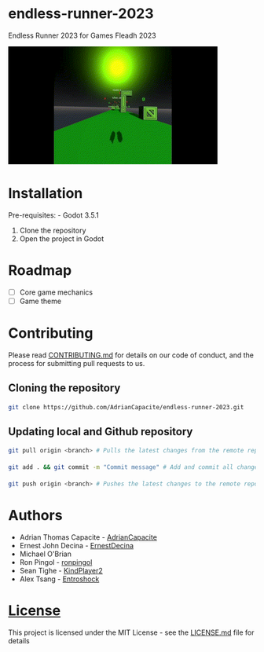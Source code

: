 # endless-runner-2023
Endless Runner 2023 for Games Fleadh 2023
<!-- Add img below -->
![Horsey running and dodging enemies](assets/images/bitboy-gameplay.gif)

# Installation
Pre-requisites:
    - Godot 3.5.1

1. Clone the repository
2. Open the project in Godot

# Roadmap
- [ ] Core game mechanics
- [ ] Game theme

# Contributing
Please read [CONTRIBUTING.md](CONTRIBUTING.md) for details on our code of conduct, and the process for submitting pull requests to us.

## Cloning the repository
```bash
git clone https://github.com/AdrianCapacite/endless-runner-2023.git
```

## Updating local and Github repository
```bash
git pull origin <branch> # Pulls the latest changes from the remote repository

git add . && git commit -m "Commit message" # Add and commit all changes to the local repository

git push origin <branch> # Pushes the latest changes to the remote repository
```

# Authors
- Adrian Thomas Capacite - [AdrianCapacite](https://github.com/AdrianCapacite)
- Ernest John Decina - [ErnestDecina](https://github.com/ErnestDecina)
- Michael O'Brian
- Ron Pingol - [ronpingol](https://github.com/ronpingol)
- Sean Tighe - [KindPlayer2](https://github.com/KindPlayer2)
- Alex Tsang - [Entroshock](https://github.com/Entroshock)

# [License](LICENSE.md)
This project is licensed under the MIT License - see the [LICENSE.md](LICENSE.md) file for details
